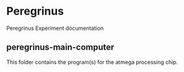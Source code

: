 # Peregrinus
Peregrinus Experiment documentation

## peregrinus-main-computer
This folder contains the program(s) for the atmega processing chip.


